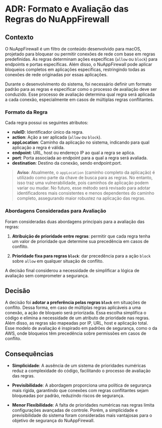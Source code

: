 # ADR: Formato e Avaliação das Regras do NuAppFirewall

## Contexto

O NuAppFirewall é um filtro de conteúdo desenvolvido para macOS, projetado para bloquear ou permitir conexões de rede com base em regras predefinidas. As regras determinam ações específicas (`allow` ou `block`) para endpoints e portas específicas. Além disso, o NuAppFirewall pode aplicar bloqueios completos em aplicações específicas, restringindo todas as conexões de rede originadas por essas aplicações.

Durante o desenvolvimento do sistema, foi necessário definir um formato padrão para as regras e especificar como o processo de avaliação deve ser conduzido. Esse processo de avaliação determina qual regra será aplicada a cada conexão, especialmente em casos de múltiplas regras conflitantes.

### Formato da Regra

Cada regra possui os seguintes atributos:

- **ruleID**: Identificador único da regra.
- **action**: Ação a ser aplicada (`allow` ou `block`).
- **appLocation**: Caminho da aplicação no sistema, indicando para qual aplicação a regra é válida.
- **endpoint**: URL, host ou endereço IP ao qual a regra se aplica.
- **port**: Porta associada ao endpoint para a qual a regra será avaliada.
- **destination**: Destino da conexão, sendo endpoint:port.

> **Aviso**: Atualmente, o `appLocation` (caminho completo da aplicação) é utilizado como parte da chave de busca para as regras. No entanto, isso traz uma vulnerabilidade, pois caminhos de aplicação podem variar ou mudar. No futuro, esse método será revisado para adotar identificadores mais consistentes e menos dependentes do caminho completo, assegurando maior robustez na aplicação das regras.

### Abordagens Consideradas para Avaliação

Foram consideradas duas abordagens principais para a avaliação das regras:

1. **Atribuição de prioridade entre regras**: permitir que cada regra tenha um valor de prioridade que determine sua precedência em casos de conflito.

2. **Prioridade fixa para regras `block`**: dar precedência para a ação `block` sobre `allow` em qualquer situação de conflito.

A decisão final considerou a necessidade de simplificar a lógica de avaliação sem comprometer a segurança.

## Decisão

A decisão foi **adotar a preferência pelas regras `block`** em situações de conflito. Dessa forma, em caso de múltiplas regras aplicáveis a uma conexão, a ação de bloqueio será priorizada. Essa escolha simplifica o código e elimina a necessidade de um atributo de prioridade nas regras. Além disso, as regras são mapeadas por IP, URL, host e aplicação total. Esse modelo de avaliação é inspirado em padrões de segurança, como o da AWS, onde bloqueios têm precedência sobre permissões em casos de conflito.

## Consequências

- **Simplicidade**: A ausência de um sistema de prioridades numéricas reduz a complexidade do código, facilitando o processo de avaliação das regras.
  
- **Previsibilidade**: A abordagem proporciona uma política de segurança mais rígida, garantindo que conexões com regras conflitantes sejam bloqueadas por padrão, reduzindo riscos de segurança.

- **Menor Flexibilidade**: A falta de prioridades numéricas nas regras limita configurações avançadas de controle. Porém, a simplicidade e previsibilidade do sistema foram consideradas mais vantajosas para o objetivo de segurança do NuAppFirewall.
